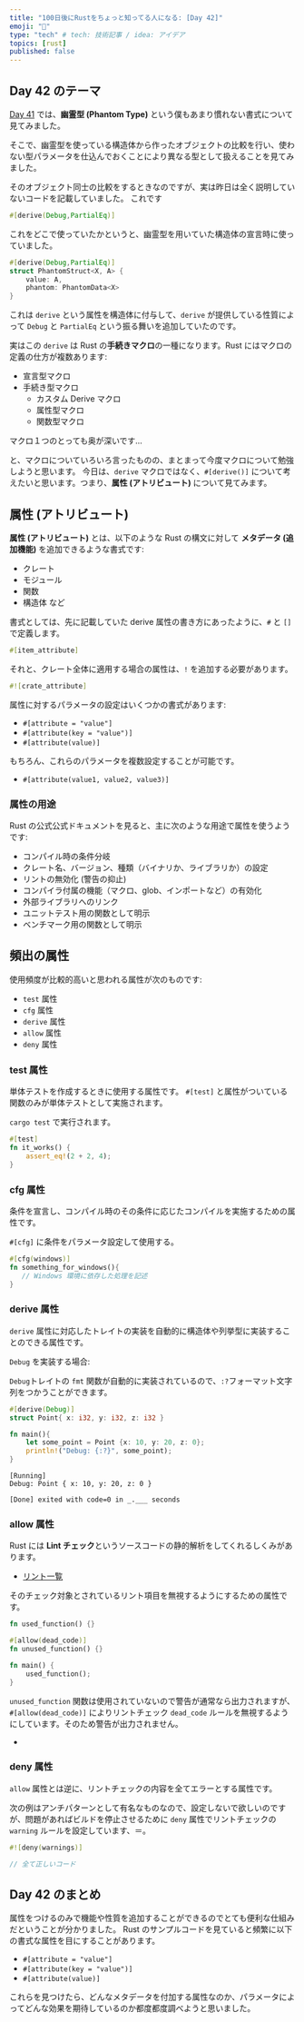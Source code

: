 ```yaml
---
title: "100日後にRustをちょっと知ってる人になる: [Day 42]"
emoji: "🦀"
type: "tech" # tech: 技術記事 / idea: アイデア
topics: [rust]
published: false
---
```

## Day 42 のテーマ

[Day 41](https://zenn.dev/shinyay/articles/hello-rust-day041) では、**幽霊型 (Phantom Type)** という僕もあまり慣れない書式について見てみました。

そこで、幽霊型を使っている構造体から作ったオブジェクトの比較を行い、使わない型パラメータを仕込んでおくことにより異なる型として扱えることを見てみました。

そのオブジェクト同士の比較をするときなのですが、実は昨日は全く説明していないコードを記載していました。
これです

```rust
#[derive(Debug,PartialEq)]
```

これをどこで使っていたかというと、幽霊型を用いていた構造体の宣言時に使っていました。

```rust
#[derive(Debug,PartialEq)]
struct PhantomStruct<X, A> {
    value: A,
    phantom: PhantomData<X>
}
```

これは `derive` という属性を構造体に付与して、`derive` が提供している性質によって `Debug` と `PartialEq` という振る舞いを追加していたのです。

実はこの `derive` は Rust の**手続きマクロ**の一種になります。Rust にはマクロの定義の仕方が複数あります:

- 宣言型マクロ
- 手続き型マクロ
  - カスタム Derive マクロ
  - 属性型マクロ
  - 関数型マクロ

マクロ１つのとっても奥が深いです…

と、マクロについていろいろ言ったものの、まとまって今度マクロについて勉強しようと思います。
今日は、`derive` マクロではなく、`#[derive()]` について考えたいと思います。つまり、**属性 (アトリビュート)** について見てみます。

## 属性 (アトリビュート)

**属性 (アトリビュート)** とは、以下のような Rust の構文に対して **メタデータ (追加機能)** を追加できるような書式です:

- クレート
- モジュール
- 関数
- 構造体
など

書式としては、先に記載していた derive 属性の書き方にあったように、`#` と `[]` で定義します。

```rust
#[item_attribute]
```

それと、クレート全体に適用する場合の属性は、`!` を追加する必要があります。

```rust
#![crate_attribute]
```

属性に対するパラメータの設定はいくつかの書式があります:

- `#[attribute = "value"]`
- `#[attribute(key = "value")]`
- `#[attribute(value)]`

もちろん、これらのパラメータを複数設定することが可能です。

- `#[attribute(value1, value2, value3)]`

### 属性の用途

Rust の公式公式ドキュメントを見ると、主に次のような用途で属性を使うようです:

- コンパイル時の条件分岐
- クレート名、バージョン、種類（バイナリか、ライブラリか）の設定
- リントの無効化 (警告の抑止)
- コンパイラ付属の機能（マクロ、glob、インポートなど）の有効化
- 外部ライブラリへのリンク
- ユニットテスト用の関数として明示
- ベンチマーク用の関数として明示

## 頻出の属性

使用頻度が比較的高いと思われる属性が次のものです:

- `test` 属性
- `cfg` 属性
- `derive` 属性
- `allow` 属性
- `deny` 属性

### test 属性

単体テストを作成するときに使用する属性です。
`#[test]` と属性がついている関数のみが単体テストとして実施されます。

`cargo test` で実行されます。

```rust
#[test]
fn it_works() {
    assert_eq!(2 + 2, 4);
}
```

### cfg 属性

条件を宣言し、コンパイル時のその条件に応じたコンパイルを実施するための属性です。

`#[cfg]` に条件をパラメータ設定して使用する。

```rust
#[cfg(windows)]
fn something_for_windows(){
   // Windows 環境に依存した処理を記述
}
```

### derive 属性

`derive` 属性に対応したトレイトの実装を自動的に構造体や列挙型に実装することのできる属性です。

`Debug` を実装する場合:

`Debug`トレイトの `fmt` 関数が自動的に実装されているので、`:?`フォーマット文字列をつかうことができます。

```rust
#[derive(Debug)]
struct Point{ x: i32, y: i32, z: i32 }

fn main(){
    let some_point = Point {x: 10, y: 20, z: 0};
    println!("Debug: {:?}", some_point);
}
```

```shell
[Running] 
Debug: Point { x: 10, y: 20, z: 0 }

[Done] exited with code=0 in _.___ seconds
```

### allow 属性

Rust には **Lint チェック**というソースコードの静的解析をしてくれるしくみがあります。

- [リント一覧](https://doc.rust-lang.org/rustc/lints/listing/index.html)

そのチェック対象とされているリント項目を無視するようにするための属性です。

```rust
fn used_function() {}

#[allow(dead_code)]
fn unused_function() {}

fn main() {
    used_function();
}
```

`unused_function` 関数は使用されていないので警告が通常なら出力されますが、`#[allow(dead_code)]` によりリントチェック `dead_code` ルールを無視するようにしています。そのため警告が出力されません。

- [](https://doc.rust-lang.org/rustc/lints/listing/warn-by-default.html#dead-code)

### deny 属性

`allow` 属性とは逆に、リントチェックの内容を全てエラーとする属性です。

次の例はアンチパターンとして有名なものなので、設定しないで欲しいのですが、問題があればビルドを停止させるために `deny` 属性でリントチェックの `warning` ルールを設定しています、＝。

```rust
#![deny(warnings)]

// 全て正しいコード
```

## Day 42 のまとめ

属性をつけるのみで機能や性質を追加することができるのでとても便利な仕組みだということが分かりました。
Rust のサンプルコードを見ていると頻繁に以下の書式な属性を目にすることがあります。

- `#[attribute = "value"]`
- `#[attribute(key = "value")]`
- `#[attribute(value)]`

これらを見つけたら、どんなメタデータを付加する属性なのか、パラメータによってどんな効果を期待しているのか都度都度調べようと思いました。
